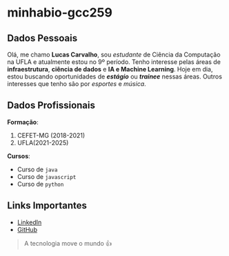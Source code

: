 # minhabio-gcc259

## Dados Pessoais<br/>
Olá, me chamo **Lucas Carvalho**, sou *estudante* de Ciência da Computação na UFLA e atualmente estou no 9º período. Tenho interesse pelas áreas de **infraestrutura**, **ciência de dados** e **IA e Machine Learning**. Hoje em dia, estou buscando oportunidades de ***estágio*** ou ***trainee*** nessas áreas. Outros interesses que tenho são por *esportes* e *música*.

## Dados Profissionais<br/>
**Formação**:<br/>
1. CEFET-MG (2018-2021)
2. UFLA(2021-2025)

**Cursos**:<br/>
- Curso de `java`
- Curso de `javascript`
- Curso de `python`

## Links Importantes<br/>
+ [LinkedIn](www.linkedin.com/in/lucas-carvalho-781886220)
+ [GitHub](https://github.com/LukeZaneh)

> A tecnologia move o mundo :+1: 

